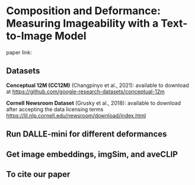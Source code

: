 # Composition and Deformance: Measuring Imageability with a Text-to-Image Model 

paper link: 

## Datasets
**Conceptual 12M (CC12M)** (Changpinyo et al., 2021): available to download at https://github.com/google-research-datasets/conceptual-12m

**Cornell Newsroom Dataset** (Grusky et al., 2018): available to download after accepting the data licensing terms https://lil.nlp.cornell.edu/newsroom/download/index.html

## Run DALLE-mini for different deformances


## Get image embeddings, imgSim, and aveCLIP


## To cite our paper
